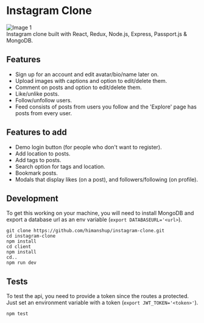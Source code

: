 # Instagram Clone

![Image 1](https://raw.githubusercontent.com/himanshup/instagram-clone/master/screenshots/image1.png)  
Instagram clone built with React, Redux, Node.js, Express, Passport.js & MongoDB.

## Features

- Sign up for an account and edit avatar/bio/name later on.
- Upload images with captions and option to edit/delete them.
- Comment on posts and option to edit/delete them.
- Like/unlike posts.
- Follow/unfollow users.
- Feed consists of posts from users you follow and the 'Explore' page has posts from every user.

## Features to add

- Demo login button (for people who don't want to register).
- Add location to posts.
- Add tags to posts.
- Search option for tags and location.
- Bookmark posts.
- Modals that display likes (on a post), and followers/following (on profile).

## Development

To get this working on your machine, you will need to install MongoDB and export a database url as an env variable (`export DATABASEURL='<url>`).

```
git clone https://github.com/himanshup/instagram-clone.git
cd instagram-clone
npm install
cd client
npm install
cd..
npm run dev
```

## Tests

To test the api, you need to provide a token since the routes a protected. Just set an environment variable with a token (`export JWT_TOKEN='<token>'`).

```
npm test
```
